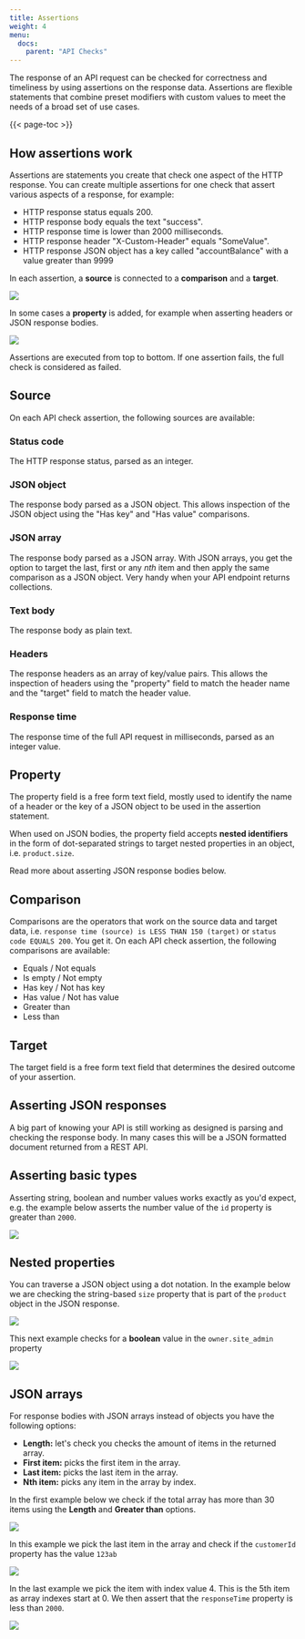 ```yaml
---
title: Assertions
weight: 4
menu:
  docs:
    parent: "API Checks"
---
```


The response of an API request can be checked for correctness and timeliness by using assertions on the response data. Assertions are flexible statements that combine preset modifiers with custom values to meet the needs of a broad set of use cases.

{{< page-toc >}}

## How assertions work

Assertions are statements you create that check one aspect of the HTTP response. You can create multiple assertions for one check that assert various aspects of a response, for example:

- HTTP response status equals 200.
- HTTP response body equals the text "success".
- HTTP response time is lower than 2000 milliseconds.
- HTTP response header "X-Custom-Header" equals "SomeValue".
- HTTP response JSON object has a key called "accountBalance" with a value greater than 9999

In each assertion, a **source** is connected to a **comparison** and a **target**.

![](/docs/images/api-checks/assertions-1.png)

In some cases a **property** is added, for example when asserting headers or JSON response bodies.

![](/docs/images/api-checks/assertions-2.png)

Assertions are executed from top to bottom. If one assertion fails, the full check is considered as failed.

## Source

On each API check assertion, the following sources are available:

### Status code
The HTTP response status, parsed as an integer.

### JSON object
The response body parsed as a JSON object. This allows inspection of the JSON object using the "Has key" and "Has value" comparisons.

### JSON array
The response body parsed as a JSON array. With JSON arrays, you get the option to target the last, first or any *nth* item and then apply
the same comparison as a JSON object. Very handy when your API endpoint returns collections. 

### Text body
The response body as plain text.

### Headers
The response headers as an array of key/value pairs. This allows the inspection of headers using the "property" field to match the header name and the "target" field to match the header value.

### Response time
The response time of the full API request in milliseconds, parsed as an integer value.

## Property

The property field is a free form text field, mostly used to identify the name of a header or the key of a JSON object to be used in the assertion statement.

When used on JSON bodies, the property field accepts **nested identifiers** in the form of dot-separated strings to target nested properties in an object, i.e. `product.size`.

Read more about asserting JSON response bodies below.

## Comparison

Comparisons are the operators that work on the source data and target data, i.e. `response time (source) is LESS THAN 150 (target)` or `status code EQUALS 200`. You get it.
On each API check assertion, the following comparisons are available:

- Equals / Not equals
- Is empty / Not empty
- Has key / Not has key
- Has value / Not has value
- Greater than
- Less than

## Target

The target field is a free form text field that determines the desired outcome of your assertion.


## Asserting JSON responses

A big part of knowing your API is still working as designed is parsing and checking the response body. In many cases this will be
a JSON formatted document returned from a REST API.

## Asserting basic types

Asserting string, boolean and number values works exactly as you'd expect, e.g. the example below asserts the number value of
the `id` property is greater than `2000`.

![](/docs/images/api-checks/assertions-4.png)

## Nested properties

You can traverse a JSON object using a dot notation. In the example below we are checking the string-based `size`
property that is part of the `product` object in the JSON response.

![](/docs/images/api-checks/assertions-3.png)

This next example checks for a **boolean** value in the `owner.site_admin` property

![](/docs/images/api-checks/assertions-5.png)

## JSON arrays

For response bodies with JSON arrays instead of objects you have the following options:

- **Length:** let's check you checks the amount of items in the returned array.
- **First item:** picks the first item in the array.
- **Last item:** picks the last item in the array.
- **Nth item:** picks any item in the array by index.

In the first example below we check if the total array has more than 30 items using the **Length** and **Greater than** options.

![](/docs/images/api-checks/assertions-6.png)

In this example we pick the last item in the array and check if the `customerId` property has the value `123ab`  

![](/docs/images/api-checks/assertions-7.png)

In the last example we pick the item with index value 4. This is the 5th item as array indexes start at 0. We then assert
that the `responseTime` property is less than `2000`.  


![](/docs/images/api-checks/assertions-8.png)
